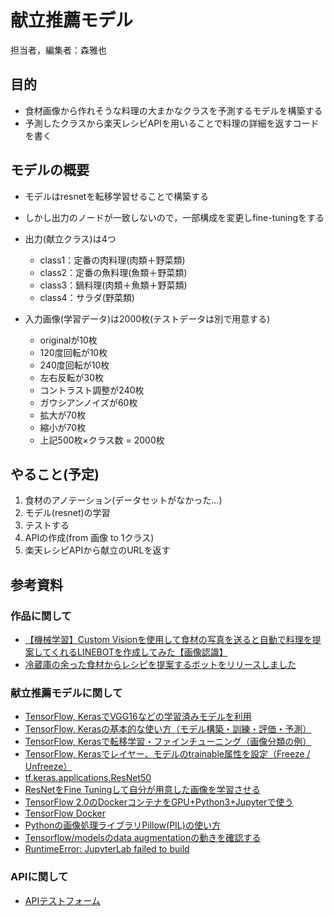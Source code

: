 # 献立推薦モデル
担当者，編集者：森雅也

## 目的
- 食材画像から作れそうな料理の大まかなクラスを予測するモデルを構築する
- 予測したクラスから楽天レシピAPIを用いることで料理の詳細を返すコードを書く

## モデルの概要
- モデルはresnetを転移学習せることで構築する
- しかし出力のノードが一致しないので，一部構成を変更しfine-tuningをする
- 出力(献立クラス)は4つ
  - class1：定番の肉料理(肉類＋野菜類)
  - class2：定番の魚料理(魚類＋野菜類)
  - class3：鍋料理(肉類＋魚類＋野菜類)
  - class4：サラダ(野菜類)

- 入力画像(学習データ)は2000枚(テストデータは別で用意する)
  - originalが10枚
  - 120度回転が10枚
  - 240度回転が10枚
  - 左右反転が30枚
  - コントラスト調整が240枚
  - ガウシアンノイズが60枚
  - 拡大が70枚
  - 縮小が70枚
  - 上記500枚×クラス数 = 2000枚

## やること(予定)
1. 食材のアノテーション(データセットがなかった…)
1. モデル(resnet)の学習
1. テストする
1. APIの作成(from 画像 to 1クラス)
1. 楽天レシピAPIから献立のURLを返す

## 参考資料
### 作品に関して
- [【機械学習】Custom Visionを使用して食材の写真を送ると自動で料理を提案してくれるLINEBOTを作成してみた【画像認識】](https://qiita.com/Naru0607/items/16c42a242ddc90009a30)
- [冷蔵庫の余った食材からレシピを提案するボットをリリースしました](https://qiita.com/msh5/items/b2350bab800eddaecad3)
### 献立推薦モデルに関して
- [TensorFlow, KerasでVGG16などの学習済みモデルを利用](https://note.nkmk.me/python-tensorflow-keras-applications-pretrained-models/)
- [TensorFlow, Kerasの基本的な使い方（モデル構築・訓練・評価・予測）](https://note.nkmk.me/python-tensorflow-keras-basics/)
- [TensorFlow, Kerasで転移学習・ファインチューニング（画像分類の例）](https://note.nkmk.me/python-tensorflow-keras-transfer-learning-fine-tuning/)
- [TensorFlow, Kerasでレイヤー、モデルのtrainable属性を設定（Freeze / Unfreeze）](https://note.nkmk.me/python-tensorflow-keras-trainable-freeze-unfreeze/)
- [tf.keras.applications.ResNet50](https://www.tensorflow.org/api_docs/python/tf/keras/applications/ResNet50?authuser=0&hl=ja)
- [ResNetをFine Tuningして自分が用意した画像を学習させる](https://pchun.work/resnet%E3%82%92fine-tuning%E3%81%97%E3%81%A6%E8%87%AA%E5%88%86%E3%81%8C%E7%94%A8%E6%84%8F%E3%81%97%E3%81%9F%E7%94%BB%E5%83%8F%E3%82%92%E5%AD%A6%E7%BF%92%E3%81%95%E3%81%9B%E3%82%8B/#i-2)
- [TensorFlow 2.0のDockerコンテナをGPU+Python3+Jupyterで使う](https://qiita.com/hrappuccino/items/fe76e2ed014c16171e47#tensorflow-docker%E3%82%B3%E3%83%B3%E3%83%86%E3%83%8A%E3%81%AE%E8%B5%B7%E5%8B%95)
- [TensorFlow Docker](https://www.tensorflow.org/install/docker?hl=ja#tensorflow_docker_requirements)
- [Pythonの画像処理ライブラリPillow(PIL)の使い方](https://note.nkmk.me/python-pillow-basic/)
- [Tensorflow/modelsのdata augmentationの動きを確認する](https://blog.imind.jp/entry/2019/07/20/132143)
- [RuntimeError: JupyterLab failed to build](https://github.com/jupyterlab/jupyterlab-github/issues/97)
### APIに関して
- [APIテストフォーム](https://webservice.rakuten.co.jp/explorer/api/Recipe/CategoryList/)
